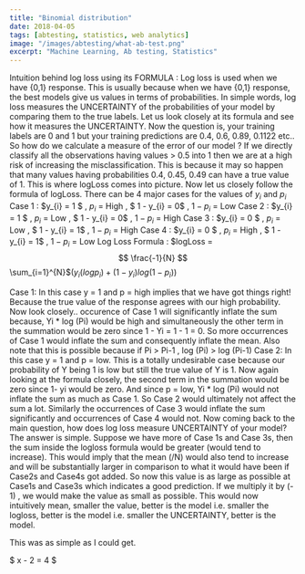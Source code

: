 ```yaml
---
title: "Binomial distribution"
date: 2018-04-05
tags: [abtesting, statistics, web analytics]
image: "/images/abtesting/what-ab-test.png"
excerpt: "Machine Learning, Ab testing, Statistics"
---
```


Intuition behind log loss using its FORMULA :
Log loss is used when we have {0,1} response. This is usually because when we have {0,1} response, the best models give us values in terms of probabilities.
In simple words, log loss measures the UNCERTAINTY of the probabilities of your model by comparing them to the true labels. Let us look closely at its formula and see how it measures the UNCERTAINTY.
Now the question is, your training labels are 0 and 1 but your training predictions are 0.4, 0.6, 0.89, 0.1122 etc.. So how do we calculate a measure of the error of our model ? If we directly classify all the observations having values > 0.5 into 1 then we are at a  high risk of increasing the misclassification. This is because it may so happen that many values having probabilities 0.4, 0.45, 0.49 can have a true value of 1.
This is where logLoss comes into picture.
Now let us closely follow the formula of logLoss. There can be 4 major cases for the values of $y_{i}$ and $p_{i}$
Case 1 : $y_{i} = 1 $ ,  $p_{i}$ = High  , $ 1 - y_{i} = 0$  ,  $1 - p_{i}$ = Low
Case 2 : $y_{i} = 1 $ ,  $p_{i}$ = Low  , $ 1 - y_{i} = 0$  ,  $1 - p_{i}$ = High
Case 3 : $y_{i} = 0 $ ,  $p_{i}$ = Low , $ 1 - y_{i} = 1$  ,  $1 - p_{i}$ = High
Case 4 : $y_{i} = 0 $ ,  $p_{i}$ = High  , $ 1 - y_{i} = 1$  ,  $1 - p_{i}$ = Low
Log Loss Formula :
$logLoss  = $$ \frac{-1}{N}  $$\sum_{i=1}^{N}$$(y_{i}(log{p_{i}})+(1- {y_{i}})log(1-p_{i}))$

Case 1:
In this case y = 1 and p = high implies that we have got things right! Because the true value of the response agrees with our high probability. Now look closely.. occurence of Case 1 will significantly inflate the sum because, Yi * log (Pi) would be high and simultaneously the other term in the summation would be zero since 1 - Yi = 1 - 1 = 0. So more occurrences of Case 1 would inflate the sum and consequently inflate the mean.
Also note that this is possible because if Pi > Pi-1 , log (Pi) > log (Pi-1)
Case 2:
In this case y = 1 and p = low. This is a totally undesirable case because our probability of Y being 1 is low but still the true value of Y is 1. Now again looking at the formula closely, the second term in the summation would be zero since 1- yi would be zero. And since p = low, Yi * log (Pi) would not inflate the sum as much as Case 1. So Case 2 would ultimately not affect the sum a lot.
Similarly the occurrences of Case 3 would inflate the sum significantly and occurrences of Case 4 would not.
Now coming back to the main question, how does log loss measure UNCERTAINTY of your model? The answer is simple. Suppose we have more of Case 1s and Case 3s, then the sum inside the logloss formula would be greater (would tend to increase). This would imply that the mean (/N) would also tend to increase and will be substantially larger in comparison to what it would have been if Case2s and Case4s got added. So now this value is as large as possible at Case1s and Case3s which indicates a good prediction. If we  multiply it by (- 1) , we would make the value as small as possible. This would now intuitively mean, smaller the value, better is the model i.e. smaller the logloss, better is the model i.e. smaller the UNCERTAINTY, better is the model.

This was as simple as I could get.

$ x - 2 = 4 $
